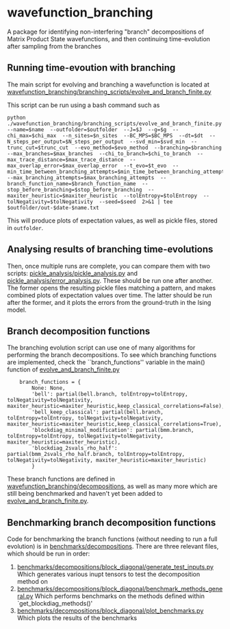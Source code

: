 # wavefunction_branching
A package for identifying non-interfering "branch" decompositions of Matrix Product State wavefunctions, and then continuing time-evolution after sampling from the branches 


## Running time-evoution with branching
The main script for evolving and branching a wavefunction is located at [wavefunction_branching/branching_scripts/evolve_and_branch_finite.py](https://github.com/jordansauce/WavefunctionBranching/blob/main/wavefunction_branching/branching_scripts/evolve_and_branch_finite.py)

This script can be run using a bash command such as 
```
python ./wavefunction_branching/branching_scripts/evolve_and_branch_finite.py  --name=$name  --outfolder=$outfolder  --J=$J  --g=$g  --chi_max=$chi_max  --n_sites=$n_sites  --BC_MPS=$BC_MPS  --dt=$dt  --N_steps_per_output=$N_steps_per_output  --svd_min=$svd_min  --trunc_cut=$trunc_cut  --evo_method=$evo_method  --branching=$branching  --max_branches=$max_branches  --chi_to_branch=$chi_to_branch  --max_trace_distance=$max_trace_distance  --max_overlap_error=$max_overlap_error  --t_evo=$t_evo  --min_time_between_branching_attempts=$min_time_between_branching_attempts  --max_branching_attempts=$max_branching_attempts  --branch_function_name=$branch_function_name  --stop_before_branching=$stop_before_branching  --maxiter_heuristic=$maxiter_heuristic  --tolEntropy=$tolEntropy  --tolNegativity=$tolNegativity  --seed=$seed  2>&1 | tee $outfolder/out-$date-$name.txt
```
This will produce plots of expectation values, as well as pickle files, stored in `outfolder`. 


## Analysing results of branching time-evolutions
Then, once multiple runs are complete, you can compare them with two scripts: [pickle_analysis/pickle_analysis.py](https://github.com/jordansauce/WavefunctionBranching/blob/main/pickle_analysis/pickle_analysis.py) and [pickle_analysis/error_analysis.py](https://github.com/jordansauce/WavefunctionBranching/blob/main/pickle_analysis/error_analysis.py). 
These should be run one after another. The former opens the resulting pickle files matching a pattern, and makes combined plots of expectation values over time. The latter should be run after the former, and it plots the errors from the ground-truth in the Ising model.


## Branch decomposition functions
The branching evolution script can use one of many algorithms for performing the branch decompositions. 
To see which branching functions are implemented, check the ``branch_functions'' variable in the main() function of [evolve_and_branch_finite.py](https://github.com/jordansauce/WavefunctionBranching/blob/main/wavefunction_branching/branching_scripts/evolve_and_branch_finite.py)

```
    branch_functions = {
        None: None,
        'bell': partial(bell.branch, tolEntropy=tolEntropy, tolNegativity=tolNegativity, maxiter_heuristic=maxiter_heuristic,keep_classical_correlations=False),
        'bell_keep_classical': partial(bell.branch, tolEntropy=tolEntropy, tolNegativity=tolNegativity, maxiter_heuristic=maxiter_heuristic,keep_classical_correlations=True),
        'blockdiag_minimal_modification': partial(bmm.branch, tolEntropy=tolEntropy, tolNegativity=tolNegativity, maxiter_heuristic=maxiter_heuristic),
        'blockdiag_2svals_rho_half': partial(bmm_2svals_rho_half.branch, tolEntropy=tolEntropy, tolNegativity=tolNegativity, maxiter_heuristic=maxiter_heuristic)
        }
```

These branch functions are defined in [wavefunction_branching/decompositions](https://github.com/jordansauce/WavefunctionBranching/tree/main/wavefunction_branching/decompositions), as well as many more which are still being benchmarked and haven't yet been added to [evolve_and_branch_finite.py](https://github.com/jordansauce/WavefunctionBranching/blob/main/wavefunction_branching/branching_scripts/evolve_and_branch_finite.py).

## Benchmarking branch decomposition functions
Code for benchmarking the branch functions (without needing to run a full evolution) is in [benchmarks/decompositions](https://github.com/jordansauce/WavefunctionBranching/tree/main/benchmarks/decompositions). There are three relevant files, which should be run in order:
1. [benchmarks/decompositions/block_diagonal/generate_test_inputs.py](https://github.com/jordansauce/WavefunctionBranching/blob/main/benchmarks/decompositions/block_diagonal/generate_test_inputs.py) Which generates various inupt tensors to test the decomposition method on
2. [benchmarks/decompositions/block_diagonal/benchmark_methods_general.py](https://github.com/jordansauce/WavefunctionBranching/blob/main/benchmarks/decompositions/block_diagonal/benchmark_methods_general.py) Which performs benchmarks on the methods defined within `get_blockdiag_methods()'
3. [benchmarks/decompositions/block_diagonal/plot_benchmarks.py](https://github.com/jordansauce/WavefunctionBranching/blob/main/benchmarks/decompositions/block_diagonal/plot_benchmarks.py) Which plots the results of the benchmarks
